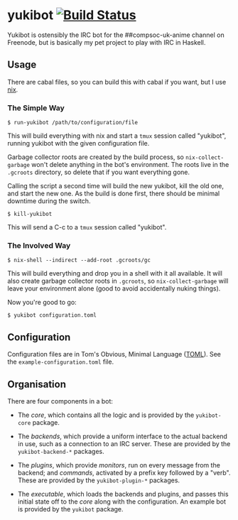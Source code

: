 yukibot [![Build Status][build-status]][build-log]
=======

Yukibot is ostensibly the IRC bot for the ##compsoc-uk-anime channel
on Freenode, but is basically my pet project to play with IRC in
Haskell.

[build-status]: https://travis-ci.org/barrucadu/yukibot.svg?branch=master
[build-log]:    https://travis-ci.org/barrucadu/yukibot


Usage
-----

There are cabal files, so you can build this with cabal if you want,
but I use [nix][].

### The Simple Way

```
$ run-yukibot /path/to/configuration/file
```

This will build everything with nix and start a `tmux` session called
"yukibot", running yukibot with the given configuration file.

Garbage collector roots are created by the build process, so
`nix-collect-garbage` won't delete anything in the bot's
environment. The roots live in the `.gcroots` directory, so delete
that if you want everything gone.

Calling the script a second time will build the new yukibot, kill the
old one, and start the new one. As the build is done first, there
should be minimal downtime during the switch.

```
$ kill-yukibot
```

This will send a C-c to a `tmux` session called "yukibot".

### The Involved Way

```
$ nix-shell --indirect --add-root .gcroots/gc
```

This will build everything and drop you in a shell with it all
available. It will also create garbage collector roots in `.gcroots`,
so `nix-collect-garbage` will leave your environment alone (good to
avoid accidentally nuking things).

Now you're good to go:

```
$ yukibot configuration.toml
```

[nix]: http://nixos.org/nix/


Configuration
-------------

Configuration files are in Tom's Obvious, Minimal Language ([TOML][]).
See the `example-configuration.toml` file.

[TOML]: https://github.com/toml-lang/toml


Organisation
------------

There are four components in a bot:

 - The *core*, which contains all the logic and is provided by the
   `yukibot-core` package.

- The *backends*, which provide a uniform interface to the actual
   backend in use, such as a connection to an IRC server. These are
   provided by the `yukibot-backend-*` packages.

- The *plugins*, which provide *monitors*, run on every message from
   the backend; and *commands*, activated by a prefix key followed by
   a "verb". These are provided by the `yukibot-plugin-*` packages.

- The *executable*, which loads the backends and plugins, and passes
   this initial state off to the *core* along with the configuration.
   An example bot is provided by the `yukibot` package.
